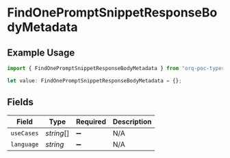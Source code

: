 # FindOnePromptSnippetResponseBodyMetadata

## Example Usage

```typescript
import { FindOnePromptSnippetResponseBodyMetadata } from "orq-poc-typescript-multi-env-version/models/operations";

let value: FindOnePromptSnippetResponseBodyMetadata = {};
```

## Fields

| Field              | Type               | Required           | Description        |
| ------------------ | ------------------ | ------------------ | ------------------ |
| `useCases`         | *string*[]         | :heavy_minus_sign: | N/A                |
| `language`         | *string*           | :heavy_minus_sign: | N/A                |